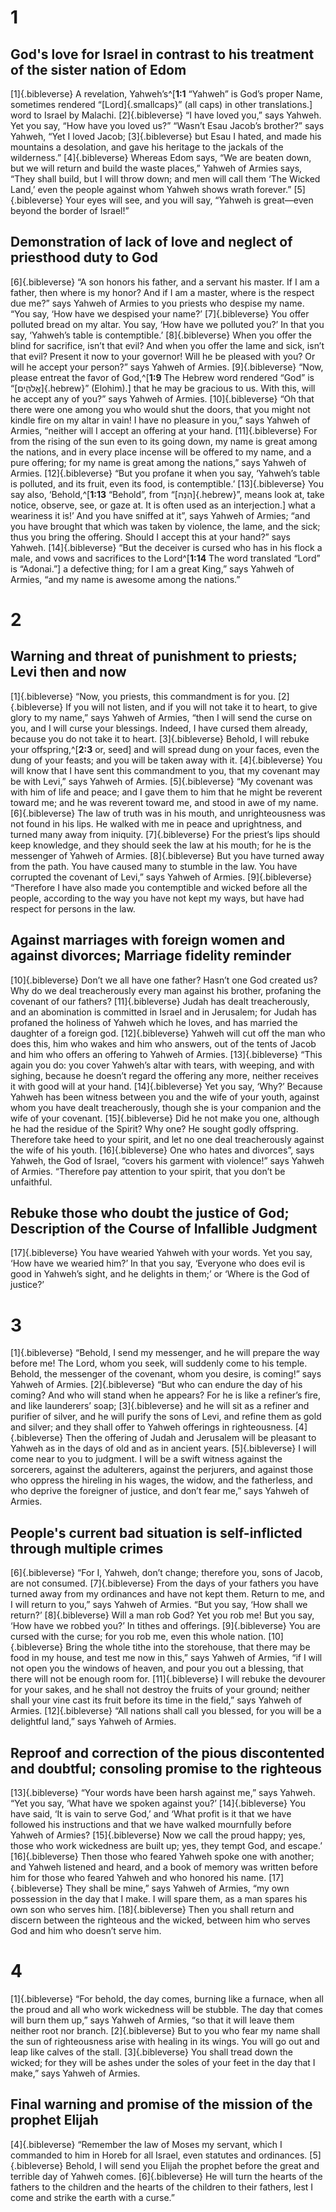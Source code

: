 # 1 
## God's love for Israel in contrast to his treatment of the sister nation of Edom
[1]{.bibleverse} A revelation, Yahweh’s^[**1:1** “Yahweh” is God’s proper Name, sometimes rendered “[Lord]{.smallcaps}” (all caps) in other translations.] word to Israel by Malachi. [2]{.bibleverse} “I have loved you,” says Yahweh. Yet you say, “How have you loved us?” “Wasn’t Esau Jacob’s brother?” says Yahweh, “Yet I loved Jacob; [3]{.bibleverse} but Esau I hated, and made his mountains a desolation, and gave his heritage to the jackals of the wilderness.” [4]{.bibleverse} Whereas Edom says, “We are beaten down, but we will return and build the waste places,” Yahweh of Armies says, “They shall build, but I will throw down; and men will call them ‘The Wicked Land,’ even the people against whom Yahweh shows wrath forever.” [5]{.bibleverse} Your eyes will see, and you will say, “Yahweh is great—even beyond the border of Israel!”

## Demonstration of lack of love and neglect of priesthood duty to God
[6]{.bibleverse} “A son honors his father, and a servant his master. If I am a father, then where is my honor? And if I am a master, where is the respect due me?” says Yahweh of Armies to you priests who despise my name. “You say, ‘How have we despised your name?’ [7]{.bibleverse} You offer polluted bread on my altar. You say, ‘How have we polluted you?’ In that you say, ‘Yahweh’s table is contemptible.’ [8]{.bibleverse} When you offer the blind for sacrifice, isn’t that evil? And when you offer the lame and sick, isn’t that evil? Present it now to your governor! Will he be pleased with you? Or will he accept your person?” says Yahweh of Armies. [9]{.bibleverse} “Now, please entreat the favor of God,^[**1:9** The Hebrew word rendered “God” is “[אֱלֹהִ֑ים]{.hebrew}” (Elohim).] that he may be gracious to us. With this, will he accept any of you?” says Yahweh of Armies. [10]{.bibleverse} “Oh that there were one among you who would shut the doors, that you might not kindle fire on my altar in vain! I have no pleasure in you,” says Yahweh of Armies, “neither will I accept an offering at your hand. [11]{.bibleverse} For from the rising of the sun even to its going down, my name is great among the nations, and in every place incense will be offered to my name, and a pure offering; for my name is great among the nations,” says Yahweh of Armies. [12]{.bibleverse} “But you profane it when you say, ‘Yahweh’s table is polluted, and its fruit, even its food, is contemptible.’ [13]{.bibleverse} You say also, ‘Behold,^[**1:13** “Behold”, from “[הִנֵּה]{.hebrew}”, means look at, take notice, observe, see, or gaze at. It is often used as an interjection.] what a weariness it is!’ And you have sniffed at it”, says Yahweh of Armies; “and you have brought that which was taken by violence, the lame, and the sick; thus you bring the offering. Should I accept this at your hand?” says Yahweh. [14]{.bibleverse} “But the deceiver is cursed who has in his flock a male, and vows and sacrifices to the Lord^[**1:14** The word translated “Lord” is “Adonai.”] a defective thing; for I am a great King,” says Yahweh of Armies, “and my name is awesome among the nations.”

# 2 
## Warning and threat of punishment to priests; Levi then and now
[1]{.bibleverse} “Now, you priests, this commandment is for you. [2]{.bibleverse} If you will not listen, and if you will not take it to heart, to give glory to my name,” says Yahweh of Armies, “then I will send the curse on you, and I will curse your blessings. Indeed, I have cursed them already, because you do not take it to heart. [3]{.bibleverse} Behold, I will rebuke your offspring,^[**2:3** or, seed] and will spread dung on your faces, even the dung of your feasts; and you will be taken away with it. [4]{.bibleverse} You will know that I have sent this commandment to you, that my covenant may be with Levi,” says Yahweh of Armies. [5]{.bibleverse} “My covenant was with him of life and peace; and I gave them to him that he might be reverent toward me; and he was reverent toward me, and stood in awe of my name. [6]{.bibleverse} The law of truth was in his mouth, and unrighteousness was not found in his lips. He walked with me in peace and uprightness, and turned many away from iniquity. [7]{.bibleverse} For the priest’s lips should keep knowledge, and they should seek the law at his mouth; for he is the messenger of Yahweh of Armies. [8]{.bibleverse} But you have turned away from the path. You have caused many to stumble in the law. You have corrupted the covenant of Levi,” says Yahweh of Armies. [9]{.bibleverse} “Therefore I have also made you contemptible and wicked before all the people, according to the way you have not kept my ways, but have had respect for persons in the law.

## Against marriages with foreign women and against divorces; Marriage fidelity reminder
[10]{.bibleverse} Don’t we all have one father? Hasn’t one God created us? Why do we deal treacherously every man against his brother, profaning the covenant of our fathers? [11]{.bibleverse} Judah has dealt treacherously, and an abomination is committed in Israel and in Jerusalem; for Judah has profaned the holiness of Yahweh which he loves, and has married the daughter of a foreign god. [12]{.bibleverse} Yahweh will cut off the man who does this, him who wakes and him who answers, out of the tents of Jacob and him who offers an offering to Yahweh of Armies. [13]{.bibleverse} “This again you do: you cover Yahweh’s altar with tears, with weeping, and with sighing, because he doesn’t regard the offering any more, neither receives it with good will at your hand. [14]{.bibleverse} Yet you say, ‘Why?’ Because Yahweh has been witness between you and the wife of your youth, against whom you have dealt treacherously, though she is your companion and the wife of your covenant. [15]{.bibleverse} Did he not make you one, although he had the residue of the Spirit? Why one? He sought godly offspring. Therefore take heed to your spirit, and let no one deal treacherously against the wife of his youth. [16]{.bibleverse} One who hates and divorces”, says Yahweh, the God of Israel, “covers his garment with violence!” says Yahweh of Armies. “Therefore pay attention to your spirit, that you don’t be unfaithful.

## Rebuke those who doubt the justice of God; Description of the Course of Infallible Judgment
[17]{.bibleverse} You have wearied Yahweh with your words. Yet you say, ‘How have we wearied him?’ In that you say, ‘Everyone who does evil is good in Yahweh’s sight, and he delights in them;’ or ‘Where is the God of justice?’ 

# 3 
[1]{.bibleverse} “Behold, I send my messenger, and he will prepare the way before me! The Lord, whom you seek, will suddenly come to his temple. Behold, the messenger of the covenant, whom you desire, is coming!” says Yahweh of Armies. [2]{.bibleverse} “But who can endure the day of his coming? And who will stand when he appears? For he is like a refiner’s fire, and like launderers’ soap; [3]{.bibleverse} and he will sit as a refiner and purifier of silver, and he will purify the sons of Levi, and refine them as gold and silver; and they shall offer to Yahweh offerings in righteousness. [4]{.bibleverse} Then the offering of Judah and Jerusalem will be pleasant to Yahweh as in the days of old and as in ancient years. [5]{.bibleverse} I will come near to you to judgment. I will be a swift witness against the sorcerers, against the adulterers, against the perjurers, and against those who oppress the hireling in his wages, the widow, and the fatherless, and who deprive the foreigner of justice, and don’t fear me,” says Yahweh of Armies.

## People's current bad situation is self-inflicted through multiple crimes
[6]{.bibleverse} “For I, Yahweh, don’t change; therefore you, sons of Jacob, are not consumed. [7]{.bibleverse} From the days of your fathers you have turned away from my ordinances and have not kept them. Return to me, and I will return to you,” says Yahweh of Armies. “But you say, ‘How shall we return?’ [8]{.bibleverse} Will a man rob God? Yet you rob me! But you say, ‘How have we robbed you?’ In tithes and offerings. [9]{.bibleverse} You are cursed with the curse; for you rob me, even this whole nation. [10]{.bibleverse} Bring the whole tithe into the storehouse, that there may be food in my house, and test me now in this,” says Yahweh of Armies, “if I will not open you the windows of heaven, and pour you out a blessing, that there will not be enough room for. [11]{.bibleverse} I will rebuke the devourer for your sakes, and he shall not destroy the fruits of your ground; neither shall your vine cast its fruit before its time in the field,” says Yahweh of Armies. [12]{.bibleverse} “All nations shall call you blessed, for you will be a delightful land,” says Yahweh of Armies.

## Reproof and correction of the pious discontented and doubtful; consoling promise to the righteous
[13]{.bibleverse} “Your words have been harsh against me,” says Yahweh. “Yet you say, ‘What have we spoken against you?’ [14]{.bibleverse} You have said, ‘It is vain to serve God,’ and ‘What profit is it that we have followed his instructions and that we have walked mournfully before Yahweh of Armies? [15]{.bibleverse} Now we call the proud happy; yes, those who work wickedness are built up; yes, they tempt God, and escape.’ [16]{.bibleverse} Then those who feared Yahweh spoke one with another; and Yahweh listened and heard, and a book of memory was written before him for those who feared Yahweh and who honored his name. [17]{.bibleverse} They shall be mine,” says Yahweh of Armies, “my own possession in the day that I make. I will spare them, as a man spares his own son who serves him. [18]{.bibleverse} Then you shall return and discern between the righteous and the wicked, between him who serves God and him who doesn’t serve him. 

# 4 
[1]{.bibleverse} “For behold, the day comes, burning like a furnace, when all the proud and all who work wickedness will be stubble. The day that comes will burn them up,” says Yahweh of Armies, “so that it will leave them neither root nor branch. [2]{.bibleverse} But to you who fear my name shall the sun of righteousness arise with healing in its wings. You will go out and leap like calves of the stall. [3]{.bibleverse} You shall tread down the wicked; for they will be ashes under the soles of your feet in the day that I make,” says Yahweh of Armies.

## Final warning and promise of the mission of the prophet Elijah
[4]{.bibleverse} “Remember the law of Moses my servant, which I commanded to him in Horeb for all Israel, even statutes and ordinances. [5]{.bibleverse} Behold, I will send you Elijah the prophet before the great and terrible day of Yahweh comes. [6]{.bibleverse} He will turn the hearts of the fathers to the children and the hearts of the children to their fathers, lest I come and strike the earth with a curse.” 